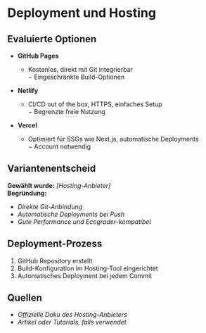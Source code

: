 # Deployment und Hosting

## Evaluierte Optionen

- **GitHub Pages**  
  + Kostenlos, direkt mit Git integrierbar  
  − Eingeschränkte Build-Optionen

- **Netlify**  
  + CI/CD out of the box, HTTPS, einfaches Setup  
  − Begrenzte freie Nutzung

- **Vercel**  
  + Optimiert für SSGs wie Next.js, automatische Deployments  
  − Account notwendig

## Variantenentscheid

**Gewählt wurde:** *[Hosting-Anbieter]*  
**Begründung:**  
- *Direkte Git-Anbindung*  
- *Automatische Deployments bei Push*  
- *Gute Performance und Ecograder-kompatibel*

## Deployment-Prozess

1. GitHub Repository erstellt
2. Build-Konfiguration im Hosting-Tool eingerichtet
3. Automatisches Deployment bei jedem Commit

## Quellen

- *Offizielle Doku des Hosting-Anbieters*  
- *Artikel oder Tutorials, falls verwendet*  
